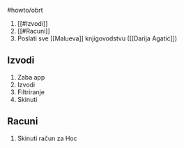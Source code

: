 #howto/obrt

1. [[#Izvodi]]
2. [[#Racuni]]
3. Poslati sve [[Malueva]] knjigovodstvu ([[Darija Agatić]])

## Izvodi

1. Zaba app
2. Izvodi
3. Filtriranje
4. Skinuti

## Racuni

1. Skinuti račun za Hoc
